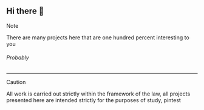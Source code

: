 ## Hi there 👋
> [!NOTE]
> There are many projects here that are one hundred percent interesting to you
###### Probably
***
> [!CAUTION]
> All work is carried out strictly within the framework of the law, all projects presented here are intended strictly for the purposes of study, pintest
